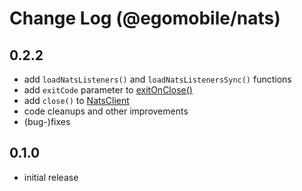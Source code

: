 # Change Log (@egomobile/nats)

## 0.2.2

- add `loadNatsListeners()` and `loadNatsListenersSync()` functions
- add `exitCode` parameter to [exitOnClose()](https://egomobile.github.io/node-nats/classes/NatsClient.html#exitOnClose)
- add `close()` to [NatsClient](https://egomobile.github.io/node-nats/classes/NatsClient.html)
- code cleanups and other improvements
- (bug-)fixes

## 0.1.0

- initial release
